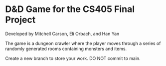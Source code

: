 # D&D Game for the CS405 Final Project

Developed by Mitchell Carson, Eli Orbach, and Han Yan

The game is a dungeon crawler where the player moves through a series of randomly generated rooms containing monsters and items.

Create a new branch to store your work. DO NOT commit to main.
